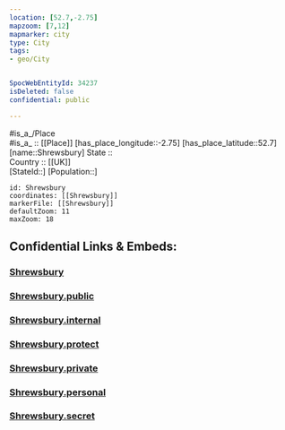 ```yaml
---
location: [52.7,-2.75] 
mapzoom: [7,12] 
mapmarker: city 
type: City
tags:
- geo/City


SpocWebEntityId: 34237
isDeleted: false
confidential: public

---
```

#is_a_/Place  
#is_a_ :: [[Place]] 
[has_place_longitude::-2.75] 
[has_place_latitude::52.7] 
[name::Shrewsbury] 
State ::  
Country :: [[UK]]  
[StateId::] 
[Population::] 



```leaflet
id: Shrewsbury
coordinates: [[Shrewsbury]] 
markerFile: [[Shrewsbury]] 
defaultZoom: 11 
maxZoom: 18
```


## Confidential Links & Embeds: 

### [Shrewsbury](/_Standards/Earth/Continent/Europe/Europe~North/UK/England/Regions~England/West_Midlands,Region/Shropshire/cities~Shropshire/Shrewsbury.md) 

### [Shrewsbury.public](/_public/Earth/Continent/Europe/Europe~North/UK/England/Regions~England/West_Midlands,Region/Shropshire/cities~Shropshire/Shrewsbury.public.md) 

### [Shrewsbury.internal](/_internal/Earth/Continent/Europe/Europe~North/UK/England/Regions~England/West_Midlands,Region/Shropshire/cities~Shropshire/Shrewsbury.internal.md) 

### [Shrewsbury.protect](/_protect/Earth/Continent/Europe/Europe~North/UK/England/Regions~England/West_Midlands,Region/Shropshire/cities~Shropshire/Shrewsbury.protect.md) 

### [Shrewsbury.private](/_private/Earth/Continent/Europe/Europe~North/UK/England/Regions~England/West_Midlands,Region/Shropshire/cities~Shropshire/Shrewsbury.private.md) 

### [Shrewsbury.personal](/_personal/Earth/Continent/Europe/Europe~North/UK/England/Regions~England/West_Midlands,Region/Shropshire/cities~Shropshire/Shrewsbury.personal.md) 

### [Shrewsbury.secret](/_secret/Earth/Continent/Europe/Europe~North/UK/England/Regions~England/West_Midlands,Region/Shropshire/cities~Shropshire/Shrewsbury.secret.md)

